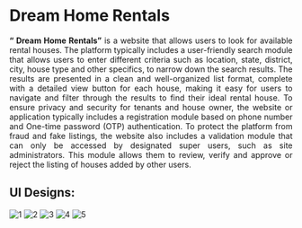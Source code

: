 # Dream Home Rentals 
<p align="justify">
<b>“ Dream Home Rentals”</b> is a website that allows users to look for available rental houses. The
platform typically includes a user-friendly search module that allows users to enter different criteria
such as location, state, district, city, house type and other specifics, to narrow down the search results.
The results are presented in a clean and well-organized list format, complete with a detailed view
button for each house, making it easy for users to navigate and filter through the results to find their
ideal rental house. To ensure privacy and security for tenants and house owner, the website or
application typically includes a registration module based on phone number and One-time password
(OTP) authentication. To protect the platform from fraud and fake listings, the website also includes a
validation module that can only be accessed by designated super users, such as site administrators. This
module allows them to review, verify and approve or reject the listing of houses added by other users.
</p>


## UI Designs:

![1](https://github.com/prasanth023/Django-HomeRentals-website/assets/87668644/a4b87290-4847-40a5-bc4e-98a4fcbc5b2d)
![2](https://github.com/prasanth023/Django-HomeRentals-website/assets/87668644/0f698e35-6b73-4b28-afc0-05cb081eabc0)
![3](https://github.com/prasanth023/Django-HomeRentals-website/assets/87668644/089381cb-02ff-44cd-ad2a-ece2d1f53e07)
![4](https://github.com/prasanth023/Django-HomeRentals-website/assets/87668644/fc1a8be9-a35a-4f76-8621-6169108e5964)
![5](https://github.com/prasanth023/Django-HomeRentals-website/assets/87668644/48793da4-15aa-4c50-b1bd-146f54dba4be)

